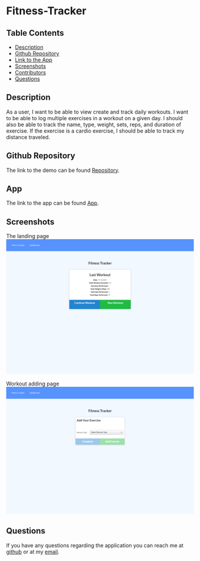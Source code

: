 # Fitness-Tracker

## Table Contents

- [Description](#Description)
- [Github Repository](#GithubRepository)
- [Link to the App](#App)
- [Screenshots](#Screenshots)
- [Contributors](#Contributors)
- [Questions](#Questions)

## Description

As a user, I want to be able to view create and track daily workouts. I want to be able to log multiple exercises in a workout on a given day. I should also be able to track the name, type, weight, sets, reps, and duration of exercise. If the exercise is a cardio exercise, I should be able to track my distance traveled.

## Github Repository

The link to the demo can be found [Repository](https://github.com/romzzp/Fitness-Tracker).

## App

The link to the app can be found [App](https://rj-fitness-tracker.herokuapp.com/?id=61936d77250a4600165f98f5).

## Screenshots

The landing page
![alt text](./assets/main.png)

Workout adding page
![alt text](./assets/addWorkout.png)

## Questions

If you have any questions regarding the application you can reach me at [github](https://github.com/romzzp) or at my [email](romzz.patel@gmail.com).
